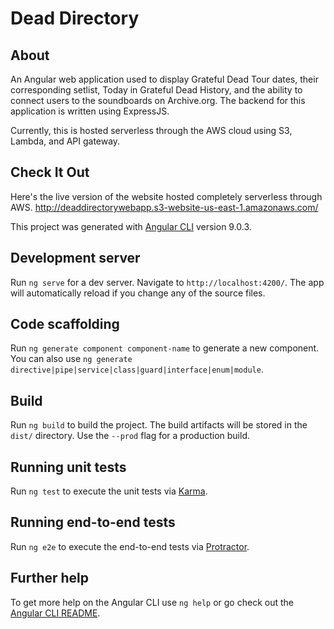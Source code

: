 # Dead Directory

## About

An Angular web application used to display Grateful Dead Tour dates, their corresponding setlist, Today in Grateful Dead History, and the ability to connect users to the soundboards on Archive.org. 
The backend for this application is written using ExpressJS. 

Currently, this is hosted serverless through the AWS cloud using S3, Lambda, and API gateway. 

## Check It Out
Here's the live version of the website hosted completely serverless through AWS. 
http://deaddirectorywebapp.s3-website-us-east-1.amazonaws.com/

This project was generated with [Angular CLI](https://github.com/angular/angular-cli) version 9.0.3.

## Development server

Run `ng serve` for a dev server. Navigate to `http://localhost:4200/`. The app will automatically reload if you change any of the source files.

## Code scaffolding

Run `ng generate component component-name` to generate a new component. You can also use `ng generate directive|pipe|service|class|guard|interface|enum|module`.

## Build

Run `ng build` to build the project. The build artifacts will be stored in the `dist/` directory. Use the `--prod` flag for a production build.

## Running unit tests

Run `ng test` to execute the unit tests via [Karma](https://karma-runner.github.io).

## Running end-to-end tests

Run `ng e2e` to execute the end-to-end tests via [Protractor](http://www.protractortest.org/).

## Further help

To get more help on the Angular CLI use `ng help` or go check out the [Angular CLI README](https://github.com/angular/angular-cli/blob/master/README.md).
